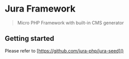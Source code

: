 # Jura Framework
> Micro PHP Framework with built-in CMS generator

## Getting started
Please refer to [https://github.com/jura-php/jura-seed]()